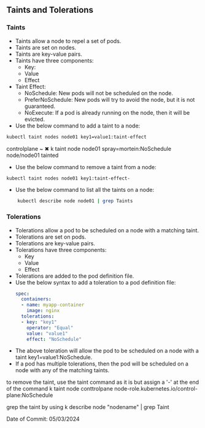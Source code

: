 ## Taints and Tolerations

### Taints

- Taints allow a node to repel a set of pods.
- Taints are set on nodes.
- Taints are key-value pairs.
- Taints have three components:
  - Key:
  - Value
  - Effect
- Taint Effect:
    - NoSchedule: New pods will not be scheduled on the node.
    - PreferNoSchedule: New pods will try to avoid the node, but it is not guaranteed.
    - NoExecute: If a pod is already running on the node, then it will be evicted.
- Use the below command to add a taint to a node:
```bash
kubectl taint nodes node01 key1=value1:taint-effect
```

controlplane ~ ✖ k taint node node01 spray=mortein:NoSchedule
node/node01 tainted

- Use the below command to remove a taint from a node:
```bash
kubectl taint nodes node01 key1:taint-effect-
```
- Use the below command to list all the taints on a node:
```bash
    kubectl describe node node01 | grep Taints
```

### Tolerations

- Tolerations allow a pod to be scheduled on a node with a matching taint.
- Tolerations are set on pods.
- Tolerations are key-value pairs.
- Tolerations have three components:
  - Key
  - Value
  - Effect
- Tolerations are added to the pod definition file.
- Use the below syntax to add a toleration to a pod definition file:
  ```yaml
  spec:
    containers:
    - name: myapp-container
      image: nginx
    tolerations:
    - key: "key1"
      operator: "Equal"
      value: "value1"
      effect: "NoSchedule"
  ```
- The above toleration will allow the pod to be scheduled on a node with a taint key1=value1:NoSchedule.
- If a pod has multiple tolerations, then the pod will be scheduled on a node with any of the matching taints.

to remove the taint, use the taint command as it is but assign a '-' at the end of the command
k taint node conttrolpane node-role.kubernetes.io/control-plane:NoSchedule

grep the taint by using 
k describe node "nodename" | grep Taint

Date of Commit: 05/03/2024
